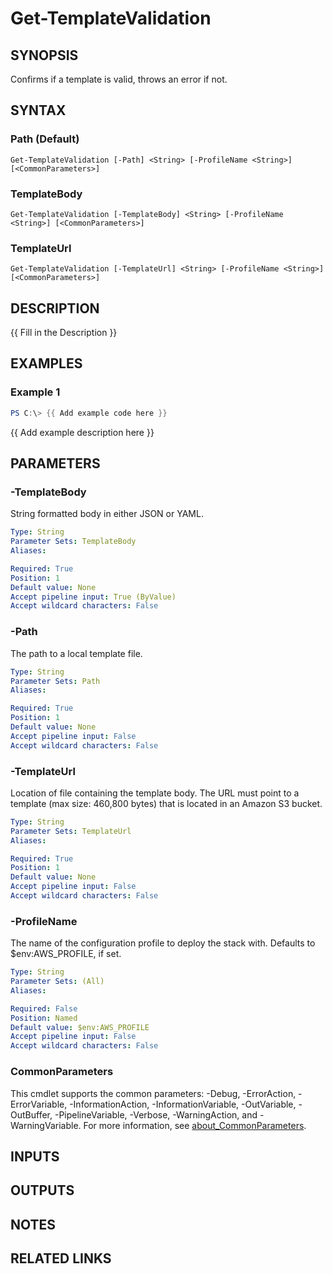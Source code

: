 # Get-TemplateValidation

## SYNOPSIS
Confirms if a template is valid, throws an error if not.

## SYNTAX

### Path (Default)
```
Get-TemplateValidation [-Path] <String> [-ProfileName <String>] [<CommonParameters>]
```

### TemplateBody
```
Get-TemplateValidation [-TemplateBody] <String> [-ProfileName <String>] [<CommonParameters>]
```

### TemplateUrl
```
Get-TemplateValidation [-TemplateUrl] <String> [-ProfileName <String>] [<CommonParameters>]
```

## DESCRIPTION
{{ Fill in the Description }}

## EXAMPLES

### Example 1
```powershell
PS C:\> {{ Add example code here }}
```

{{ Add example description here }}

## PARAMETERS

### -TemplateBody
String formatted body in either JSON or YAML.

```yaml
Type: String
Parameter Sets: TemplateBody
Aliases:

Required: True
Position: 1
Default value: None
Accept pipeline input: True (ByValue)
Accept wildcard characters: False
```

### -Path
The path to a local template file.

```yaml
Type: String
Parameter Sets: Path
Aliases:

Required: True
Position: 1
Default value: None
Accept pipeline input: False
Accept wildcard characters: False
```

### -TemplateUrl
Location of file containing the template body.
The URL must point to a template (max size: 460,800 bytes) that is located in an Amazon S3 bucket.

```yaml
Type: String
Parameter Sets: TemplateUrl
Aliases:

Required: True
Position: 1
Default value: None
Accept pipeline input: False
Accept wildcard characters: False
```

### -ProfileName
The name of the configuration profile to deploy the stack with.
Defaults to $env:AWS_PROFILE, if set.

```yaml
Type: String
Parameter Sets: (All)
Aliases:

Required: False
Position: Named
Default value: $env:AWS_PROFILE
Accept pipeline input: False
Accept wildcard characters: False
```

### CommonParameters
This cmdlet supports the common parameters: -Debug, -ErrorAction, -ErrorVariable, -InformationAction, -InformationVariable, -OutVariable, -OutBuffer, -PipelineVariable, -Verbose, -WarningAction, and -WarningVariable. For more information, see [about_CommonParameters](http://go.microsoft.com/fwlink/?LinkID=113216).

## INPUTS

## OUTPUTS

## NOTES

## RELATED LINKS
